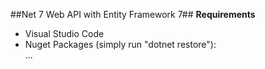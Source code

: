 ##Net 7 Web API with Entity Framework 7## 
**Requirements** 
- Visual Studio Code
- Nuget Packages (simply run "dotnet restore"):  
...
